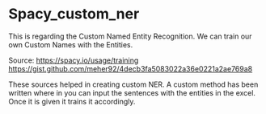 # Spacy_custom_ner

This is regarding the Custom Named Entity Recognition.
We can train our own Custom Names with the Entities.

Source:
https://spacy.io/usage/training
https://gist.github.com/meher92/4decb3fa5083022a36e0221a2ae769a8

These sources helped in creating custom NER. A custom method has been written where in you can input the sentences with the entities in the excel.
Once it is given it trains it accordingly.
